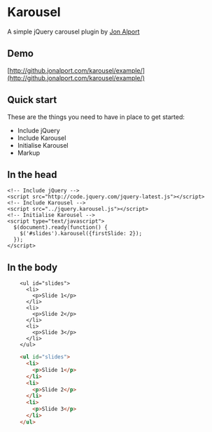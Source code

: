# Karousel

A simple jQuery carousel plugin by [Jon Alport](http://jonalport.com/)

## Demo

[http://github.jonalport.com/karousel/example/](http://github.jonalport.com/karousel/example/)

## Quick start

These are the things you need to have in place to get started:

* Include jQuery
* Include Karousel
* Initialise Karousel
* Markup

## In the head

    <!-- Include jQuery -->
    <script src="http://code.jquery.com/jquery-latest.js"></script>
    <!-- Include Karousel -->
    <script src="../jquery.karousel.js"></script>
    <!-- Initialise Karousel -->
    <script type="text/javascript">
      $(document).ready(function() {
        $('#slides').karousel({firstSlide: 2});
      });
    </script>

## In the body
```
    <ul id="slides">
      <li>
        <p>Slide 1</p>
      </li>
      <li>
        <p>Slide 2</p>
      </li>
      <li>
        <p>Slide 3</p>
      </li>
    </ul>
```

```html
    <ul id="slides">
      <li>
        <p>Slide 1</p>
      </li>
      <li>
        <p>Slide 2</p>
      </li>
      <li>
        <p>Slide 3</p>
      </li>
    </ul>
```
